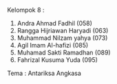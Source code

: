 Kelompok 8 :
1. Andra Ahmad Fadhil (058)
2. Rangga Hijriawan Haryadi (063)
3. Muhammad Nilzam yahya (073)
4. Agil Imam Al-hafizi (085)
5. Muhamad Sakti Ramadhan (089)
6. Fahrizal Kusuma Yuda (095)

Tema : Antariksa Angkasa
